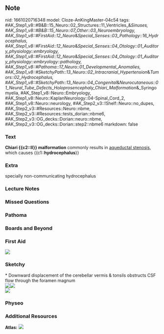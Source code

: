 ## Note
nid: 1661020716348
model: Cloze-AnKingMaster-04c54
tags: #AK_Step1_v8::#B&B::15_Neuro::02_Structures::11_Ventricles_&_Sinuses, #AK_Step1_v8::#B&B::15_Neuro::07_Other::03_Neuroembryology, #AK_Step1_v8::#FirstAid::12_Neuro_&_Special_Senses::03_Pathology::16_Hydrocephalus, #AK_Step1_v8::#FirstAid::12_Neuro_&_Special_Senses::04_Otology::01_Auditory_physiology::embryology, #AK_Step1_v8::#FirstAid::12_Neuro_&_Special_Senses::04_Otology::01_Auditory_physiology::embryology::pathology, #AK_Step1_v8::#Pathoma::17_Neuro::01_Developmental_Anomalies, #AK_Step1_v8::#SketchyPath::13_Neuro::02_Intracranial_Hypertension_&_Tumors::02_Hydrocephalus, #AK_Step1_v8::#SketchyPath::13_Neuro::04_Congenital_&_Neurocutaneous::01_Neural_Tube_Defects_Holoprosencephaly_Chiari_Malformation_&_Syringomyelia, #AK_Step1_v8::Neuro::Embryology, #AK_Step1_v8::Neuro::KaplanNeurology::04-Spinal_Cord_2, #AK_Step1_v8::Neuro::neurology, #AK_Step2_v3::!Shelf::Neuro::no_dupes, #AK_Step2_v3::#Resources::Neuro::nbme, #AK_Step2_v3::#Resources::tests_dorian::nbme6, #AK_Step2_v3::OG_decks::Dorian::neuro::nbme, #AK_Step2_v3::OG_decks::Dorian::step2::nbme6
markdown: false

### Text
<div>
  <b>Chiari {{c2::II}} malformation</b> commonly results in
  <u>aqueductal stenosis</u>, which causes
  {{c1::<b>hydrocephalus</b>}}
</div>

### Extra
specially non-communicating hydrocephalus

### Lecture Notes


### Missed Questions


### Pathoma


### Boards and Beyond


### First Aid
<img src="tmppXzUjT.png">

### Sketchy
<div>
  * Downward displacement of the cerebellar vermis & tonsils
  obstructs CSF flow through the foramen magnum
</div><img src=
"Screen%20Shot%202020-03-07%20at%207.08.28%20PM.JPG"><img src= 
"Screen%20Shot%202020-03-13%20at%207.18.12%20PM.JPG">
<div><img src="Zoverall%20picture%20(92)_1566160514431.JPG"></div>

### Physeo


### Additional Resources
<b>Atlas:</b> <img src="tmpFLcNaF.png" class="resizer">
